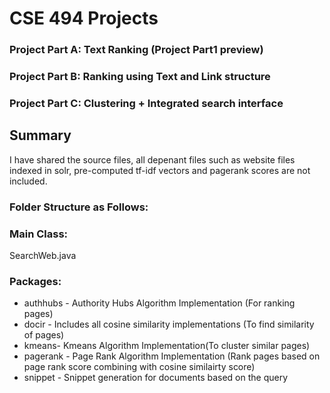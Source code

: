 # CSE 494 Projects

### Project Part A: Text Ranking (Project Part1 preview)
### Project Part B: Ranking using Text and Link structure 
### Project Part C: Clustering + Integrated search interface

## Summary
I have shared the source files, all depenant files such as website files indexed in solr, pre-computed tf-idf vectors and pagerank scores are not included.

### Folder Structure as Follows:

### Main Class:
SearchWeb.java

### Packages:
- authhubs - Authority Hubs Algorithm Implementation (For ranking pages)
- docir - Includes all cosine similarity implementations (To find similarity of pages)
- kmeans- Kmeans Algorithm Implementation(To cluster similar pages)
- pagerank - Page Rank Algorithm Implementation (Rank pages based on page rank score combining with cosine similairty score)
- snippet - Snippet generation for documents based on the query

